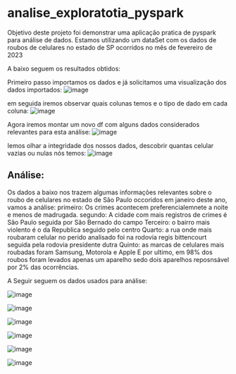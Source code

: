 # analise_exploratotia_pyspark
Objetivo deste projeto foi demonstrar uma aplicação pratica de pyspark para análise de dados.
Estamos utilizando um dataSet com os dados de roubos de celulares no estado de SP ocorridos no mês de fevereiro de 2023

A baixo seguem os resultados obtidos:

Primeiro passo importamos os dados e já solicitamos uma visualização dos dados importados:
![image](https://user-images.githubusercontent.com/117185803/231448267-d45dc34e-fd4b-4cb2-b61a-17d4ace17918.png)


em seguida iremos observar quais colunas temos e o tipo de dado em cada coluna:
![image](https://user-images.githubusercontent.com/117185803/231448796-c2ba4b4f-74b3-4ebc-9f88-f3bb8928c759.png)

Agora iremos montar um novo df com alguns dados considerados relevantes para esta análise:
![image](https://user-images.githubusercontent.com/117185803/231449225-45aa529b-938b-4e53-8a4d-63f35a736cb5.png)

Iemos olhar a integridade dos nossos dados, descobrir quantas celular vazias ou nulas nós temos:
![image](https://user-images.githubusercontent.com/117185803/231451687-701929cc-326f-4611-91f3-40500ce2174a.png)

## Análise:
Os dados a baixo nos trazem algumas informações relevantes sobre o roubo de celulares no estado de São Paulo occoridos em janeiro deste ano, vamos a análise:
primeiro: Os crimes acontecem preferencialemnete a noite e menos de madrugada.
segundo: A cidade com mais registros de crimes é São Paulo seguida por São Bernado do campo
Terceiro: o bairro mais violento é o da Republica seguido pelo centro
Quarto: a rua onde mais roubaram celular no perido analisado foi na rodovia regis bittencourt seguida pela rodovia presidente dutra
Quinto: as marcas de celulares mais roubadas foram Samsung, Motorola e  Apple
E por ultimo, em 98%  dos roubos foram levados apenas um aparelho sedo dois aparelhos reposnsável por 2% das ocorrências.

A Seguir seguem os dados usados para análise:

![image](https://user-images.githubusercontent.com/117185803/231450593-f9f95471-ec68-4e5c-9180-68f5bb8b9203.png)

![image](https://user-images.githubusercontent.com/117185803/231450821-ed1187eb-336c-4346-915b-174ac0ff31f7.png)

![image](https://user-images.githubusercontent.com/117185803/231450923-7c00ef67-dd05-470a-b8d8-bcd437df6ad4.png)

![image](https://user-images.githubusercontent.com/117185803/231451060-05b6dd0f-a878-4d6c-834f-40d62f48cf98.png)

![image](https://user-images.githubusercontent.com/117185803/231451137-53b941bf-4992-4539-967b-8c35002a6b3e.png)

![image](https://user-images.githubusercontent.com/117185803/231451263-b8b73b2f-2a82-4565-8ac5-559c3e915590.png)





